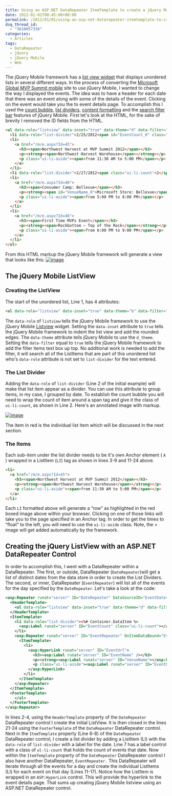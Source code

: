 ```yaml
---
title: Using an ASP.NET DataRepeater ItemTemplate to create a jQuery Mobile Nested List with List Dividers
date: 2012-01-01T00:45:00+00:00
permalink: /2012/01/01/using-an-asp-net-datarepeater-itemtemplate-to-create-a-jquery-mobile-nested-list-with-list-dividers/
dsq_thread_id:
  - "3610057336"
categories:
  - Articles
tags:
  - DataRepeater
  - jQuery
  - jQuery Mobile
  - Web
---
```

The jQuery Mobile framework has a [list view widget](http://jquerymobile.com/demos/1.0/docs/lists/docs-lists.html) that displays unordered lists in several different ways. In the process of converting the [Microsoft Global MVP Summit mobile](http://mvpsummitevents.info/m/) site to use jQuery Mobile, I wanted to change the way I displayed the events. The idea was to have a header for each date that there was an event along with some of the details of the event. Clicking on the event would take you the to event details page. To accomplish this I used the [count bubble](http://jquerymobile.com/demos/1.0/docs/lists/lists-count.html), [list dividers](http://jquerymobile.com/demos/1.0/docs/lists/lists-divider.html), [content formatting](http://jquerymobile.com/demos/1.0/docs/lists/lists-formatting.html) and the [search filter bar](http://jquerymobile.com/demos/1.0/docs/lists/lists-search.html) features of jQuery Mobile. First let's look at the HTML, for the sake of brevity I removed the ID fields from the HTML.

```html
<ul data-role="listview" data-inset="true" data-theme="d" data-filter="true">
  <li data-role="list-divider">2/25/2012<span id="EventCount_0" class="ui-li-count">1</span></li>
  <li>
    <a href="/m/e.aspx?Id=45">
      <h3><span>Northwest Harvest at MVP Summit 2012</span></h3>
      <p><strong><span>Northwest Harvest Warehouse</span></strong></p>
      <p class="ui-li-aside"><span>from 11:30 AM to 5:00 PM</span></p>
    </a>
  </li>
  <li data-role="list-divider">2/27/2012<span class="ui-li-count">2</span></li>
  <li>
    <a href="/m/e.aspx?Id=48">
      <h3><span>Consumer Camp: Bellevue</span></h3>
      <p><strong><span id="VenueName_0">Microsoft Store: Bellevue</span></strong></p>
      <p class="ui-li-aside"><span>from 5:00 PM to 8:00 PM</span></p>
    </a>
  </li>
  <li>
    <a href="/m/e.aspx?Id=46">
      <h3><span>First Time MVPs Event</span></h3>
      <p><strong><span>Rockbottom – Top of the Rock</span></strong></p>
      <p class="ui-li-aside"><span>from 6:00 PM to 9:00 PM</span></p>
    </a>
  </li>
</ul>
```

From this HTML markup the jQuery Mobile framework will generate a view that looks like this: [![image](/assets/images/posts/image_thumb_2.png "image")](/assets/images/posts/image_3.png)

## The jQuery Mobile ListView

### Creating the ListView

The start of the unordered list, Line 1, has 4 attributes:

```html
<ul data-role="listview" data-inset="true" data-theme="b" data-filter="true">
```

The `data-role` of `listview` tells the jQuery Mobile framework to use the jQuery Mobile [Listview](http://jquerymobile.com/demos/1.0/docs/lists/docs-lists.html) widget. Setting the `data-inset` attribute to `true` tells the jQuery Mobile framework to indent the list view and add the rounded edges. The `data-theme` attribute tells jQuery Mobile to use the `d_theme`. Setting the `data-filter` equal to `true` tells the jQuery Mobile framework to add the filter items text box up top. No additional work is needed to add the filter, it will search all of the ListItems that are part of this unordered list who's `data-role` attribute is not set to `list-divider` for the text entered.

### The List Divider

Adding the `data-role` of `list-divider` (Line 2 of the initial example) will make that list item appear as a divider. You can use this attribute to group items, in my case, I grouped by date. To establish the count bubble you will need to wrap the count of item around a span tag and give it the class of `ui-li-count`, as shown in Line 2. Here's an annotated image with markup.

[![image](/assets/images/posts/image_thumb_3.png "image")](/assets/images/posts/image_4.png)

The item in red is the individual list item which will be discussed in the next section.

### The Items

Each sub-item under the list divider needs to be it's own Anchor element ( `A` ) wrapped in a ListItem (`LI`) tag as shown in lines 3-9 and 11-24 above.

```html
<li>
  <a href="/m/e.aspx?Id=45">
    <h3><span>Northwest Harvest at MVP Summit 2012</span></h3>
    <p><strong><span>Northwest Harvest Warehouse</span></strong></p>
    <p class="ui-li-aside"><span>from 11:30 AM to 5:00 PM</span></p>
  </a>
</li>
```

Each `LI` formatted above will generate a “row” as highlighted in the red boxed image above within your browser. Clicking on one of those links will take you to the page specified in an Anchor tag. In order to get the times to “float” to the left, you will need to use the `ui-li-aside` class. Note, the > image will get added automatically by the framework.

## Creating the jQuery ListView with an ASP.NET DataRepeater Control

In order to accomplish this, I went with a DataRepeater within a DataRepeater. The first, or outside, DataRepeater (`DateRepeater`)will get a list of distinct dates from the data store in order to create the List Dividers. The second, or inner, DataRepeater (`EventRepeater`) will list all of the events for the day specified by the `DateRepeater`. Let's take a look at the code:

```xml
<asp:Repeater runat="server" ID="DateRepeater" DataSourceID="EventDatesDataSource" OnItemDataBound="DateRepeaterOnItemDataBound">
  <HeaderTemplate>
    <ul data-role="listview" data-inset="true" data-theme="d" data-filter="true">
  </HeaderTemplate>
  <ItemTemplate>
    <li data-role="list-divider"><%# Container.DataItem %>
      <asp:Label runat="server" ID="EventCount" class="ui-li-count"></asp:Label>
    </li>
    <asp:Repeater runat="server" ID="EventRepeater" OnItemDataBound="EventRepeaterOnItemDataBound">
      <ItemTemplate>
        <li>
          <asp:HyperLink runat="server" ID="EventUrl">
            <h3><asp:Label runat="server" ID="EventName" /></h3>
            <p><strong><asp:Label runat="server" ID="VenueName"></asp:Label></strong></p>
            <p class="ui-li-aside"><asp:Label runat="server" ID="EventDate"></asp:Label></p>
          </asp:HyperLink>
        </li>
      </ItemTemplate>
    </asp:Repeater>
  </ItemTemplate>
  <FooterTemplate>
    </ul>
  </FooterTemplate>
</asp:Repeater>
```

In lines 2-4, using the `HeaderTemplate` property of the `DateRepeater` DataRepeater control I create the initial ListView. It is then closed in the lines 21-24 using the `FooterTemplate` of the `DateRepeater` DataRepeater control. Next in the `ItemTemplate` property (Line 6-8) of the `DateRepeater` DataRepeater control, I create a list divider by adding a ListItem (LI) with the `data-role` of `list-divider` with a label for the date. Line 7 has a label control with a class of `ul-li-count` that holds the count of events that date. Now within the `ItemTemplate` property of the `DateRepeater` DataRepeater control I also have another DataRepeater, `EventRepeater.` This DataRepeater will iterate through all the events for a day and create the individual ListItems (LI) for each event on that day (Lines 11-17). Notice how the ListItem is wrapped in an `ASP:HyperLink` control. This will provide the hyperlink to the event details page. That sums up creating jQuery Mobile listview using an ASP.NET DataRepeater control.